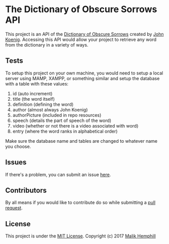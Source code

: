 # The Dictionary of Obscure Sorrows API

This project is an API of the [Dictionary of Obscure Sorrows](http://www.dictionaryofobscuresorrows.com/) created by [John Koenig](https://twitter.com/obscuresorrows). Accessing this API would allow your project to retrieve any word from the dictionary in a variety of ways.

## Tests

To setup this project on your own machine, you would need to setup a local server using MAMP, XAMPP, or something similar and setup the database with a table with these values:

1. id (auto increment)
2. title (the word itself)
3. definition (defining the word)
4. author (almost always John Koenig)
5. authorPicture (included in repo resources)
6. speech (details the part of speech of the word)
7. video (whether or not there is a video associated with word)
8. entry (where the word ranks in alphabetical order)

Make sure the database name and tables are changed to whatever name you choose.

## Issues

If there's a problem, you can submit an issue [here](https://github.com/lazaryo/obscure/issues).

## Contributors

By all means if you would like to contribute do so while submitting a [pull request](https://github.com/lazaryo/obscure/pulls).

## License

This project is under the [MIT License](https://github.com/lazaryo/obscure/blob/master/LICENSE). Copyright (c) 2017 [Malik Hemphill](https://github.com/lazaryo)